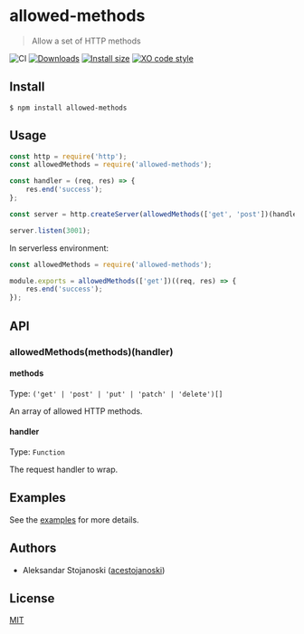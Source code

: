 # allowed-methods

> Allow a set of HTTP methods

![CI](https://github.com/acestojanoski/allowed-methods/actions/workflows/main.yml/badge.svg?branch=master)
[![Downloads](https://img.shields.io/npm/dm/allowed-methods.svg)](https://npmjs.com/allowed-methods)
[![Install size](https://packagephobia.com/badge?p=allowed-methods)](https://packagephobia.com/result?p=allowed-methods)
[![XO code style](https://img.shields.io/badge/code_style-XO-5ed9c7.svg)](https://github.com/xojs/xo)


## Install

```
$ npm install allowed-methods
```

## Usage

```js
const http = require('http');
const allowedMethods = require('allowed-methods');

const handler = (req, res) => {
	res.end('success');
};

const server = http.createServer(allowedMethods(['get', 'post'])(handler));

server.listen(3001);
```

In serverless environment:
```js
const allowedMethods = require('allowed-methods');

module.exports = allowedMethods(['get'])((req, res) => {
	res.end('success');
});
```

## API

### allowedMethods(methods)(handler)

#### methods

Type: `('get' | 'post' | 'put' | 'patch' | 'delete')[]`

An array of allowed HTTP methods.

#### handler

Type: `Function`

The request handler to wrap.

## Examples

See the [examples](examples) for more details.

## Authors

- Aleksandar Stojanoski ([acestojanoski](https://github.com/acestojanoski))

## License
[MIT](license)
